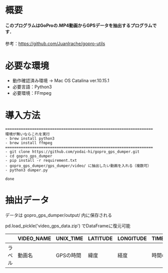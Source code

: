 # 概要
#### このプログラムはGoProの.MP4動画からGPSデータを抽出するプログラムです．
参考：https://github.com/JuanIrache/gopro-utils

# 必要な環境
- 動作確認済み環境 -> Mac OS Catalina ver.10.15.1
- 必要言語：Python3
- 必要環境：FFmpeg

# 導入方法
    ==================================================================
    環境が無いならこれを実行
    - brew install python3
    - brew install ffmpeg
    ==================================================================
    - git clone https://github.com/yodai-hi/gopro_gps_dumper.git
    - cd gopro_gps_dumper
    - pip install -r requirement.txt
    - gopro_gps_dumper/gps_dumper/video/ に抽出したい動画を入れる（複数可）
    - python3 dumper.py
    
    done

# 抽出データ

データは gopro_gps_dumper/output/ 内に保存される

pd.load_pickle('video_gps_data.zip') でDataFrameに復元可能

|      |VIDEO_NAME|UNIX_TIME|LATITUDE|LONGITUDE|TIME_SPAN|
|------|----------|---------|--------|---------|---------|
|ラベル|動画名     |GPSの時間|緯度     |経度     |時間の差分|
